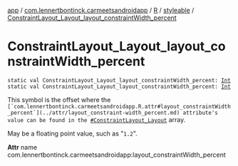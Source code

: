 [app](../../../index.md) / [com.lennertbontinck.carmeetsandroidapp](../../index.md) / [R](../index.md) / [styleable](index.md) / [ConstraintLayout_Layout_layout_constraintWidth_percent](./-constraint-layout_-layout_layout_constraint-width_percent.md)

# ConstraintLayout_Layout_layout_constraintWidth_percent

`static val ConstraintLayout_Layout_layout_constraintWidth_percent: `[`Int`](https://kotlinlang.org/api/latest/jvm/stdlib/kotlin/-int/index.html)
`static val ConstraintLayout_Layout_layout_constraintWidth_percent: `[`Int`](https://kotlinlang.org/api/latest/jvm/stdlib/kotlin/-int/index.html)

This symbol is the offset where the ``[`com.lennertbontinck.carmeetsandroidapp.R.attr#layout_constraintWidth_percent`](../attr/layout_constraint-width_percent.md) attribute's value can be found in the ``[`#ConstraintLayout_Layout`](-constraint-layout_-layout.md) array.

May be a floating point value, such as "`1.2`".

**Attr**
name com.lennertbontinck.carmeetsandroidapp:layout_constraintWidth_percent

